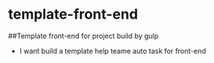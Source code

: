 # template-front-end
##Template front-end for project build by gulp
* I want build a template help teame auto task for front-end
